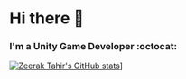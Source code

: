 # Hi there 👋
### I'm a Unity Game Developer :octocat:
[![Zeerak Tahir's GitHub stats](https://github-readme-stats.vercel.app/api?username=zeerakt)](https://github.com/anuraghazra/github-readme-stats)]

<!--
**zeerakt/zeerakt** is a ✨ _special_ ✨ repository because its `README.md` (this file) appears on your GitHub profile.

Here are some ideas to get you started:

- 🔭 I’m currently working on ...
- 🌱 I’m currently learning ...
- 👯 I’m looking to collaborate on ...
- 🤔 I’m looking for help with ...
- 💬 Ask me about ...
- 📫 How to reach me: ...
- 😄 Pronouns: ...
- ⚡ Fun fact: ...
-->
